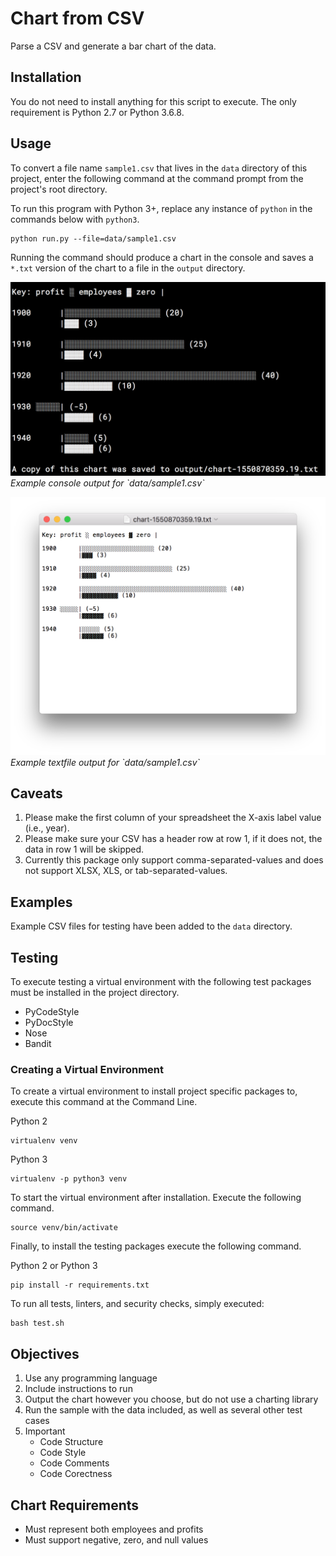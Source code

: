 # Chart from CSV
Parse a CSV and generate a bar chart of the data.

## Installation
You do not need to install anything for this script to execute. The only 
requirement is Python 2.7 or Python 3.6.8.

## Usage
To convert a file name `sample1.csv` that lives in the `data` directory of this
project, enter the following command at the command prompt from the project's
root directory.

To run this program with Python 3+, replace any instance of `python` in the
commands below with `python3`.

```
python run.py --file=data/sample1.csv
```

Running the command should produce a chart in the console and saves a `*.txt`
version of the chart to a file in the `output` directory.

<p><img src="output/example-console.png" />
<em>Example console output for `data/sample1.csv`</em></p>

<p><img src="output/example-textfile.png" />
<em>Example textfile output for `data/sample1.csv`</em></p>

## Caveats

1. Please make the first column of your spreadsheet the X-axis label value 
   (i.e., year).
2. Please make sure your CSV has a header row at row 1, if it does not, the
   data in row 1 will be skipped.
3. Currently this package only support comma-separated-values and does not
   support XLSX, XLS, or tab-separated-values.

## Examples
Example CSV files for testing have been added to the `data` directory.

## Testing
To execute testing a virtual environment with the following test packages must
be installed in the project directory.

- PyCodeStyle
- PyDocStyle
- Nose
- Bandit

### Creating a Virtual Environment
To create a virtual environment to install project specific packages to,
execute this command at the Command Line.

Python 2
```
virtualenv venv
```

Python 3
```
virtualenv -p python3 venv
```

To start the virtual environment after installation. Execute the following
command.

```
source venv/bin/activate
```

Finally, to install the testing packages execute the following command.


Python 2 or Python 3
```
pip install -r requirements.txt
```

To run all tests, linters, and security checks, simply executed:

```
bash test.sh
```

## Objectives

1. Use any programming language
2. Include instructions to run
3. Output the chart however you choose, but do not use a charting library
4. Run the sample with the data included, as well as several other test cases
5. Important
    - Code Structure
    - Code Style
    - Code Comments
    - Code Corectness

## Chart Requirements
- Must represent both employees and profits
- Must support negative, zero, and null values
